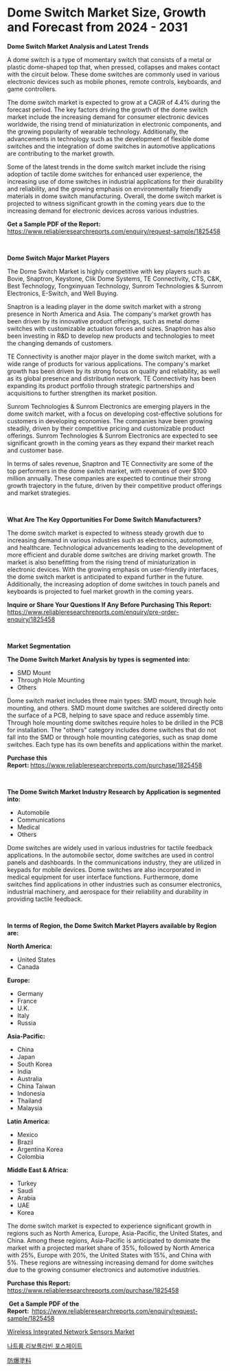 <p><h1>Dome Switch Market Size, Growth and Forecast from 2024 - 2031</h1></p><p><strong>Dome Switch Market Analysis and Latest Trends</strong></p>
<p><p>A dome switch is a type of momentary switch that consists of a metal or plastic dome-shaped top that, when pressed, collapses and makes contact with the circuit below. These dome switches are commonly used in various electronic devices such as mobile phones, remote controls, keyboards, and game controllers.</p><p>The dome switch market is expected to grow at a CAGR of 4.4% during the forecast period. The key factors driving the growth of the dome switch market include the increasing demand for consumer electronic devices worldwide, the rising trend of miniaturization in electronic components, and the growing popularity of wearable technology. Additionally, the advancements in technology such as the development of flexible dome switches and the integration of dome switches in automotive applications are contributing to the market growth.</p><p>Some of the latest trends in the dome switch market include the rising adoption of tactile dome switches for enhanced user experience, the increasing use of dome switches in industrial applications for their durability and reliability, and the growing emphasis on environmentally friendly materials in dome switch manufacturing. Overall, the dome switch market is projected to witness significant growth in the coming years due to the increasing demand for electronic devices across various industries.</p></p>
<p><strong>Get a Sample PDF of the Report:&nbsp;</strong> <a href="https://www.reliableresearchreports.com/enquiry/request-sample/1825458">https://www.reliableresearchreports.com/enquiry/request-sample/1825458</a></p>
<p>&nbsp;</p>
<p><strong>Dome Switch Major Market Players</strong></p>
<p><p>The Dome Switch Market is highly competitive with key players such as Bovie, Snaptron, Keystone, Clik Dome Systems, TE Connectivity, CTS, C&K, Best Technology, Tongxinyuan Technology, Sunrom Technologies & Sunrom Electronics, E-Switch, and Well Buying. </p><p>Snaptron is a leading player in the dome switch market with a strong presence in North America and Asia. The company's market growth has been driven by its innovative product offerings, such as metal dome switches with customizable actuation forces and sizes. Snaptron has also been investing in R&D to develop new products and technologies to meet the changing demands of customers.</p><p>TE Connectivity is another major player in the dome switch market, with a wide range of products for various applications. The company's market growth has been driven by its strong focus on quality and reliability, as well as its global presence and distribution network. TE Connectivity has been expanding its product portfolio through strategic partnerships and acquisitions to further strengthen its market position.</p><p>Sunrom Technologies & Sunrom Electronics are emerging players in the dome switch market, with a focus on developing cost-effective solutions for customers in developing economies. The companies have been growing steadily, driven by their competitive pricing and customizable product offerings. Sunrom Technologies & Sunrom Electronics are expected to see significant growth in the coming years as they expand their market reach and customer base.</p><p>In terms of sales revenue, Snaptron and TE Connectivity are some of the top performers in the dome switch market, with revenues of over $100 million annually. These companies are expected to continue their strong growth trajectory in the future, driven by their competitive product offerings and market strategies.</p></p>
<p>&nbsp;</p>
<p><strong>What Are The Key Opportunities For Dome Switch Manufacturers?</strong></p>
<p><p>The dome switch market is expected to witness steady growth due to increasing demand in various industries such as electronics, automotive, and healthcare. Technological advancements leading to the development of more efficient and durable dome switches are driving market growth. The market is also benefitting from the rising trend of miniaturization in electronic devices. With the growing emphasis on user-friendly interfaces, the dome switch market is anticipated to expand further in the future. Additionally, the increasing adoption of dome switches in touch panels and keyboards is projected to fuel market growth in the coming years.</p></p>
<p><strong>Inquire or Share Your Questions If Any Before Purchasing This Report:</strong> <a href="https://www.reliableresearchreports.com/enquiry/pre-order-enquiry/1825458">https://www.reliableresearchreports.com/enquiry/pre-order-enquiry/1825458</a></p>
<p>&nbsp;</p>
<p><strong>Market Segmentation</strong></p>
<p><strong>The Dome Switch Market Analysis by types is segmented into:</strong></p>
<p><ul><li>SMD Mount</li><li>Through Hole Mounting</li><li>Others</li></ul></p>
<p><p>Dome switch market includes three main types: SMD mount, through hole mounting, and others. SMD mount dome switches are soldered directly onto the surface of a PCB, helping to save space and reduce assembly time. Through hole mounting dome switches require holes to be drilled in the PCB for installation. The "others" category includes dome switches that do not fall into the SMD or through hole mounting categories, such as snap dome switches. Each type has its own benefits and applications within the market.</p></p>
<p><strong>Purchase this Report:&nbsp;</strong><a href="https://www.reliableresearchreports.com/purchase/1825458">https://www.reliableresearchreports.com/purchase/1825458</a></p>
<p>&nbsp;</p>
<p><strong>The Dome Switch Market Industry Research by Application is segmented into:</strong></p>
<p><ul><li>Automobile</li><li>Communications</li><li>Medical</li><li>Others</li></ul></p>
<p><p>Dome switches are widely used in various industries for tactile feedback applications. In the automobile sector, dome switches are used in control panels and dashboards. In the communications industry, they are utilized in keypads for mobile devices. Dome switches are also incorporated in medical equipment for user interface functions. Furthermore, dome switches find applications in other industries such as consumer electronics, industrial machinery, and aerospace for their reliability and durability in providing tactile feedback.</p></p>
<p>&nbsp;</p>
<p><strong>In terms of Region, the Dome Switch Market Players available by Region are:</strong></p>
<p>
    <p> <strong> North America: </strong>
        <ul>
            <li>United States</li>
            <li>Canada</li>
        </ul>
        </p> 
    <p> <strong> Europe: </strong>
        <ul>
            <li>Germany</li>
            <li>France</li>
            <li>U.K.</li>
            <li>Italy</li>
            <li>Russia</li>
        </ul>
        </p> 
    <p> <strong> Asia-Pacific: </strong>
        <ul>
            <li>China</li>
            <li>Japan</li>
            <li>South Korea</li>
            <li>India</li>
            <li>Australia</li>
            <li>China Taiwan</li>
            <li>Indonesia</li>
            <li>Thailand</li>
            <li>Malaysia</li>
        </ul>
        </p> 
    <p> <strong> Latin America: </strong>
        <ul>
            <li>Mexico</li>
            <li>Brazil</li>
            <li>Argentina Korea</li>
            <li>Colombia</li>
        </ul>
        </p> 
    <p> <strong> Middle East & Africa: </strong>
        <ul>
            <li>Turkey</li>
            <li>Saudi</li>
            <li>Arabia</li>
            <li>UAE</li>
            <li>Korea</li>
        </ul>
    </p>
    </p>
<p><p>The dome switch market is expected to experience significant growth in regions such as North America, Europe, Asia-Pacific, the United States, and China. Among these regions, Asia-Pacific is anticipated to dominate the market with a projected market share of 35%, followed by North America with 25%, Europe with 20%, the United States with 15%, and China with 5%. These regions are witnessing increasing demand for dome switches due to the growing consumer electronics and automotive industries.</p></p>
<p><strong>Purchase this Report: </strong><a href="https://www.reliableresearchreports.com/purchase/1825458">https://www.reliableresearchreports.com/purchase/1825458</a></p>
<p>&nbsp;<strong>Get a Sample PDF of the Report:&nbsp;&nbsp;</strong><a href="https://www.reliableresearchreports.com/enquiry/request-sample/1825458">https://www.reliableresearchreports.com/enquiry/request-sample/1825458</a></p>
<p><strong></strong></p>
<p><p><a href="https://github.com/markusgodoy/Market-Research-Report-List-2/blob/main/wireless-integrated-network-sensors-market.md">Wireless Integrated Network Sensors Market</a></p><p><a href="https://github.com/akzkkws047661437/Market-Research-Report-List-1/blob/main/26824549239.md">나트륨 리보플라빈 포스페이트</a></p><p><a href="https://github.com/wkuactfdzwizk06/Market-Research-Report-List-1/blob/main/11302179869.md">防爆塗料</a></p></p>